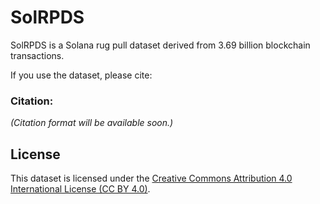 # SolRPDS

SolRPDS is a Solana rug pull dataset derived from 3.69 billion blockchain transactions.

If you use the dataset, please cite: 

### Citation:

_(Citation format will be available soon.)_



## License
This dataset is licensed under the [Creative Commons Attribution 4.0 International License (CC BY 4.0)](https://creativecommons.org/licenses/by/4.0/).  
